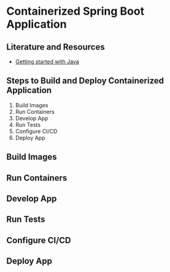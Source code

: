 # Containerized Spring Boot Application

## Literature and Resources

- [Getting started with Java](https://docs.docker.com/language/java/)

## Steps to Build and Deploy Containerized Application

1. Build Images
2. Run Containers
3. Develop App
4. Run Tests
5. Configure CI/CD
6. Deploy App

## Build Images

## Run Containers

## Develop App

## Run Tests

## Configure CI/CD

## Deploy App
